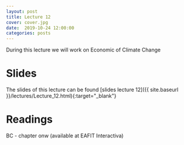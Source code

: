 ```yaml
---
layout: post
title: Lecture 12
cover: cover.jpg
date:  2019-10-24 12:00:00
categories: posts
---
```


During this lecture we will work on Economic of Climate Change


# Slides

The slides of this lecture can be found [slides lecture 12]({{ site.baseurl }}/lectures/Lecture_12.html){:target="_blank"} 

# Readings

BC - chapter onw (available at EAFIT Interactiva)
